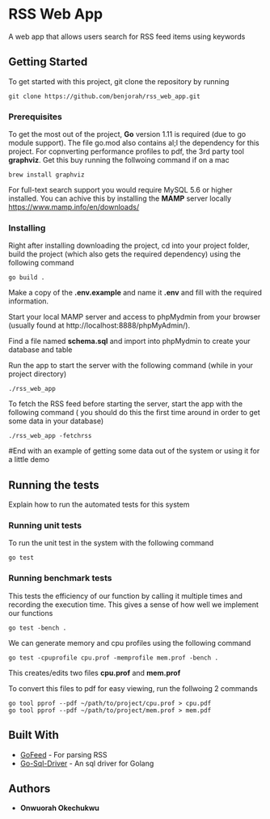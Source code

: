 # RSS Web App

A web app that allows users search for RSS feed items using keywords

## Getting Started

To get started with this project, git clone the repository by running

```
git clone https://github.com/benjorah/rss_web_app.git
```

### Prerequisites

To get the most out of the project, **Go** version 1.11 is required (due to go module support). The file go.mod also contains al;l the dependency for this project.
For copnverting performance profiles to pdf, the 3rd party tool **graphviz**. Get this buy running the follwoing command if on a mac
```
brew install graphviz
```
For full-text search support you would require MySQL 5.6 or higher installed. You can achive this by installing the **MAMP** server locally https://www.mamp.info/en/downloads/

### Installing

Right after installing downloading the project, cd into your project folder, build the project (which also gets the required dependency) using the following command

```
go build .
```
Make a copy of the **.env.example** and name it **.env** and fill with the required information.

Start your local MAMP server and access to phpMydmin from your browser (usually found at http://localhost:8888/phpMyAdmin/).

Find a file named **schema.sql** and import into phpMydmin to create your database and table

Run the app to start the server with the following command (while in your project directory)

```
./rss_web_app
```

To fetch the RSS feed before starting the server, start the app with the  following command ( you should do this the first time around in order to get some data in your database)


```
./rss_web_app -fetchrss
```

#End with an example of getting some data out of the system or using it for a little demo

## Running the tests

Explain how to run the automated tests for this system

### Running unit tests

To run the unit test in the system with the following command

```
go test
```

### Running benchmark tests

This tests the efficiency of our function by calling it multiple times and recording the execution time. This gives a sense of how well we implement our functions

```
go test -bench .
```

We can generate memory and cpu profiles using the following command 

```
go test -cpuprofile cpu.prof -memprofile mem.prof -bench .
```
This creates/edits two files **cpu.prof** and **mem.prof**

To convert this files to pdf for easy viewing, run the follwoing 2 commands

```
go tool pprof --pdf ~/path/to/project/cpu.prof > cpu.pdf
go tool pprof --pdf ~/path/to/project/mem.prof > mem.pdf
```

## Built With

* [GoFeed](https://github.com/mmcdole/gofeed) - For parsing RSS
* [Go-Sql-Driver](https://github.com/go-sql-driver/mysql) - An sql driver for Golang


## Authors

* **Onwuorah Okechukwu** 

